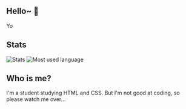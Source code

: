 ## Hello~ 👋

Yo

## Stats
<div align="left">
  <a>
   <img alt="Stats" src="https://github-readme-stats.vercel.app/api?username=Lino-Ren" />
  </a>
  <a>
   <img alt="Most used language" src="https://github-readme-stats.vercel.app/api/top-langs/?username=Lino-Ren" />
  </a>
</div>


## Who is me?
I'm a student studying HTML and CSS.
But I'm not good at coding, so please watch me over...
